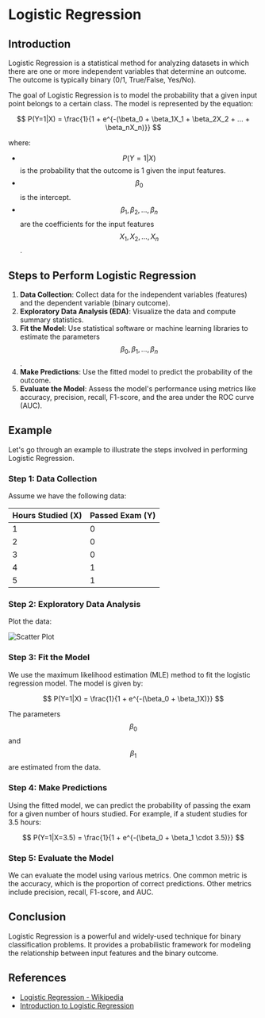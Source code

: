 # Logistic Regression

## Introduction

Logistic Regression is a statistical method for analyzing datasets in which there are one or more independent variables that determine an outcome. The outcome is typically binary (0/1, True/False, Yes/No).

The goal of Logistic Regression is to model the probability that a given input point belongs to a certain class. The model is represented by the equation:

$$ P(Y=1|X) = \frac{1}{1 + e^{-(\beta_0 + \beta_1X_1 + \beta_2X_2 + ... + \beta_nX_n)}} $$

where:
- $$ P(Y=1|X) $$  is the probability that the outcome is 1 given the input features.
- $$ \beta_0 $$  is the intercept.
- $$ \beta_1, \beta_2, ..., \beta_n $$  are the coefficients for the input features $$ X_1, X_2, ..., X_n $$ .

## Steps to Perform Logistic Regression

1. **Data Collection**: Collect data for the independent variables (features) and the dependent variable (binary outcome).
2. **Exploratory Data Analysis (EDA)**: Visualize the data and compute summary statistics.
3. **Fit the Model**: Use statistical software or machine learning libraries to estimate the parameters $$ \beta_0, \beta_1, ..., \beta_n $$ .
4. **Make Predictions**: Use the fitted model to predict the probability of the outcome.
5. **Evaluate the Model**: Assess the model's performance using metrics like accuracy, precision, recall, F1-score, and the area under the ROC curve (AUC).

## Example

Let's go through an example to illustrate the steps involved in performing Logistic Regression.

### Step 1: Data Collection

Assume we have the following data:

| Hours Studied (X) | Passed Exam (Y) |
|-------------------|-----------------|
| 1                 | 0               |
| 2                 | 0               |
| 3                 | 0               |
| 4                 | 1               |
| 5                 | 1               |

### Step 2: Exploratory Data Analysis

Plot the data:

![Scatter Plot](scatter_plot.png)

### Step 3: Fit the Model

We use the maximum likelihood estimation (MLE) method to fit the logistic regression model. The model is given by:

$$ P(Y=1|X) = \frac{1}{1 + e^{-(\beta_0 + \beta_1X)}} $$

The parameters $$ \beta_0 $$  and $$ \beta_1 $$  are estimated from the data.

### Step 4: Make Predictions

Using the fitted model, we can predict the probability of passing the exam for a given number of hours studied. For example, if a student studies for 3.5 hours:

$$ P(Y=1|X=3.5) = \frac{1}{1 + e^{-(\beta_0 + \beta_1 \cdot 3.5)}} $$

### Step 5: Evaluate the Model

We can evaluate the model using various metrics. One common metric is the accuracy, which is the proportion of correct predictions. Other metrics include precision, recall, F1-score, and AUC.

## Conclusion

Logistic Regression is a powerful and widely-used technique for binary classification problems. It provides a probabilistic framework for modeling the relationship between input features and the binary outcome.

## References

- [Logistic Regression - Wikipedia](https://en.wikipedia.org/wiki/Logistic_regression)
- [Introduction to Logistic Regression](https://www.statisticssolutions.com/free-resources/directory-of-statistical-analyses/logistic-regression/)
